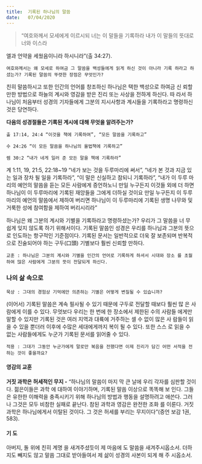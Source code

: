 ```yaml
---
title:  기록된 하나님의 말씀
date:   07/04/2020
---
```


> <p></p>
> “여호와께서 모세에게 이르시되 너는 이 말들을 기록하라 내가 이 말들의 뜻대로 너와 이스라
엘과 언약을 세웠음이니라 하시니라”(출 34:27).

`여호와께서는 왜 모세로 하여금 그 말씀을 백성들에게 읽게 하신 것이 아니라 기록
하라고 하셨는가? 기록된 말씀의 뚜렷한 장점은 무엇인가?`

친히 말씀하시고 또한 인간의 언어를 창조하신 하나님은 택한 백성으로 하여금 신
뢰할 만한 방법으로 하늘의 계시와 영감을 받은 진리 또는 사상을 전하게 하신다. 따
라서 하나님이 처음부터 성경의 기자들에게 그분의 지시사항과 계시들을 기록하라고
명령하신 것은 당연하다.

**다음의 성경절들은 기록된 계시에 대해 무엇을 알려주는가?**

`출 17:14, 24:4 “이것을 책에 기록하여”, “모든 말씀을 기록하고”`

`수 24:26 “이 모든 말씀을 하나님의 율법책에 기록하고”`

`렘 30:2 “내가 네게 일러 준 모든 말을 책에 기록하라”`

계 1:11, 19, 21:5, 22:18~19 “네가 보는 것을 두루마리에 써서”, “네가 본 것과 지금
있는 일과 장차 될 일을 기록하라”, “이 말은 신실하고 참되니 기록하라”, “내가 이 두루
마리의 예언의 말씀을 듣는 모든 사람에게 증언하노니 만일 누구든지 이것들 외에 더
하면 하나님이 이 두루마리에 기록된 재앙들을 그에게 더하실 것이요 만일 누구든지
이 두루마리의 예언의 말씀에서 제하여 버리면 하나님이 이 두루마리에 기록된 생명
나무와 및 거룩한 성에 참여함을 제하여 버리시리라”

하나님은 왜 그분의 계시와 기별을 기록하라고 명령하셨는가? 우리가 그 말씀을 너
무 쉽게 잊지 않도록 하기 위해서이다. 기록된 말씀인 성경은 우리를 하나님과 그분의
뜻으로 인도하는 항구적인 기준점이다. 기록된 문서는 일반적으로 더욱 잘 보존되며
반복적으로 진술되어야 하는 구두(口頭) 기별보다 훨씬 신뢰할 만하다.

`교훈 : 하나님은 그분의 계시와 기별을 인간의 언어로 기록하게 하셔서 시대와 장소
를 초월하여 많은 사람에게 그분의 뜻이 전달되게 하신다.`

### 나의 삶 속으로

`묵상 : 그대의 경험상 기억에만 의존하는 기별은 어떻게 변질될 수 있습니까?`

(이어서) 기록된 말씀은 계속 필사될 수 있기 때문에 구두로 전달할 때보다 훨씬 많
은 사람에게 이를 수 있다. 무엇보다 우리는 한 번에 한 장소에서 제한된 수의 사람들
에게만 말할 수 있지만 기록된 것은 여러 지역과 대륙에 거주하는 셀 수 없이 많은 사
람들이 읽을 수 있을 뿐더러 이후에 수많은 세대에게까지 복이 될 수 있다. 또한 스스
로 읽을 수 없는 사람들에게도 누군가 기록된 문서를 읽어줄 수 있다.

`적용 : 그대가 그동안 누군가에게 말로만 복음을 전했다면 이제 진리가 담긴 어떤 서적을
전하는 것이 좋을까요?`

#### 영감의 교훈

**거짓 과학은 허세적인 무지 -** “하나님의 말씀이 마지
막 큰 날에 우리 각자를 심판할 것이다. 젊은이들은 과학
에 대하여 이야기하며, 기록된 말씀 이상으로 똑똑해 보
인다. 그들은 유한한 이해력을 충족시키기 위해 하나님의
방법과 행동을 설명하려고 애쓴다. 그러나 그것은 모두
비참한 실패로 끝난다. 참된 과학과 영감은 완전한 조화
를 이룬다. 거짓 과학은 하나님에게서 이탈된 것이다. 그
것은 허세를 부리는 무지이다”(증언 보감 1권, 583).

#### 기 도

아버지, 돌 위에 친히 계명
을 새겨주셨듯이 제 마음에
도 말씀을 새겨주시옵소서.
더하지도 빼지도 않고 말씀
그대로 받아들여서 제 삶이
성경의 사본이 되게 해 주
시옵소서.